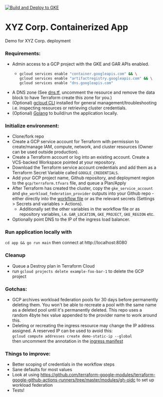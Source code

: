 [![Build and Deploy to GKE](https://github.com/matiaslarson/liatrio-demo-prod/actions/workflows/google.yml/badge.svg)](https://github.com/matiaslarson/liatrio-demo-prod/actions/workflows/google.yml)

# XYZ Corp. Containerized App
Demo for XYZ Corp. deployment

### Requirements:
- Admin access to a GCP project with the GKE and GAR APIs enabled.
  - ```bash
    gcloud services enable "container.googleapis.com" && \
    gcloud services enable "artifactregistry.googleapis.com" && \
    gcloud services enable "dns.googleapis.com"
    ```
- A DNS zone (See [dns.tf](https://github.com/matiaslarson/liatrio-demo-prod/blob/main/gcp/dns.tf), uncomment the resource and remove the data block to have Terraform create this zone for you.)
- (Optional) [gcloud CLI](https://cloud.google.com/sdk/docs/install) installed for general management/troubleshooting i.e. inspecting resources or retrieving cluster credentials. 
- (Optional) [Golang](https://go.dev/doc/install) to build/run the application locally.

### Initialize environment:
- Clone/fork repo
- Create a GCP service account for Terraform with permission to create/manage IAM, compute, network, and cluster resources (Owner can be used outside production).
- Create a Terraform account or log into an existing account. Create a VCS-backed Workspace pointed at your repository.
- Download the Terraform service account credentials and add them as a Terraform Secret Variable called `GOOGLE_CREDENTIALS`.
- Add your GCP project name, Github repository, and deployment region to the `gcp/terraform.tfvars` file, and queue a Plan/Apply
- After Terraform has created the cluster, copy the `gke_service_account` and `gke_workload_federation_provider` outputs into your Github repo - either directly into the [workflow file](https://github.com/matiaslarson/liatrio-demo-prod/blob/main/.github/workflows/google.yml) or as the relevant secrets (Settings > Secrets and variables > Actions).
  - Additionally set the other variables in the workflow file or as repository variables, i.e. `GAR_LOCATION`, `GKE_PROJECT`, `GKE_REGION` etc.
- Optionally point DNS to the IP of the ingress load balancer.

### Run application locally with
`cd app && go run main` then connect at http://localhost:8080

### Cleanup
- Queue a Destroy plan in Terraform Cloud
- run `gcloud projects delete example-foo-bar-1` to delete the GCP project

### Gotchas:
- GCP archives workload federation pools for 30 days before permanently deleting them. You won't be able to recreate a pool with the same name as a deleted pool until it's permanently deleted. This repo uses a random 4byte hex value appended to the provider name to work around this.
- Deleting or recreating the ingress resource may change the IP address assigned. A reserved IP can be used to avoid this:  
`gcloud compute addresses create demo-static-ip --global`  
then uncomment the annotation in the [ingress manifest](https://github.com/matiaslarson/liatrio-demo-prod/blob/main/deploy/ingress.yaml#L8)

### Things to improve:
- Better scoping of credentials in the workflow steps
- Sane defaults for most values
- Look at using https://github.com/terraform-google-modules/terraform-google-github-actions-runners/tree/master/modules/gh-oidc to set up workload federation
- Tests!
